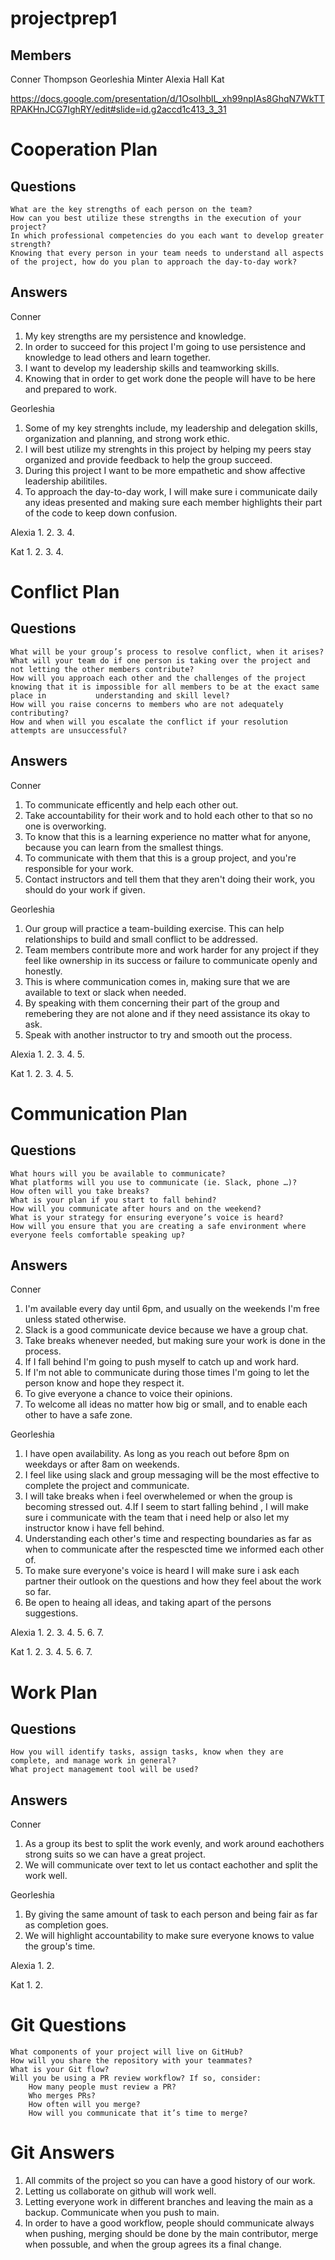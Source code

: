 # projectprep1

## Members
Conner Thompson
Georleshia Minter
Alexia Hall
Kat

https://docs.google.com/presentation/d/1OsolhblL_xh99npIAs8GhqN7WkTTRPAKHnJCG7IghRY/edit#slide=id.g2accd1c413_3_31

# Cooperation Plan

## Questions

    What are the key strengths of each person on the team?
    How can you best utilize these strengths in the execution of your project?
    In which professional competencies do you each want to develop greater strength?
    Knowing that every person in your team needs to understand all aspects of the project, how do you plan to approach the day-to-day work?

 ## Answers
Conner
1. My key strengths are my persistence and knowledge.
2. In order to succeed for this project I'm going to use persistence and knowledge to lead others and learn together.
3. I want to develop my leadership skills and teamworking skills.
4. Knowing that in order to get work done the people will have to be here and prepared to work.

Georleshia
1. Some of my key strenghts include, my leadership and delegation skills, organization and planning, and strong work ethic.
2. I will best utilize my strenghts in this project by helping my peers stay organized and provide feedback to help the group succeed. 
3. During this project I want to be more empathetic and show affective leadership abilitiles. 
4. To approach the day-to-day work, I will make sure i communicate daily any ideas presented and making sure each member highlights their part of the code to keep down confusion.

Alexia
1.
2.
3.
4.

Kat
1.
2.
3.
4.

# Conflict Plan

## Questions


    What will be your group’s process to resolve conflict, when it arises?
    What will your team do if one person is taking over the project and not letting the other members contribute?
    How will you approach each other and the challenges of the project knowing that it is impossible for all members to be at the exact same place in           understanding and skill level?
    How will you raise concerns to members who are not adequately contributing?
    How and when will you escalate the conflict if your resolution attempts are unsuccessful?
    
## Answers

Conner
1. To communicate efficently and help each other out.
2. Take accountability for their work and to hold each other to that so no one is overworking.
3. To know that this is a learning experience no matter what for anyone, because you can learn from the smallest things.
4. To communicate with them that this is a group project, and you're responsible for your work.
5. Contact instructors and tell them that they aren't doing their work, you should do your work if given.

Georleshia
1. Our group will practice a team-building exercise. This can help relationships to build and small conflict to be addressed.
2. Team members contribute more and work harder for any project if they feel like ownership in its success or failure to communicate openly and honestly.
3. This is where communication comes in, making sure that we are available to text or slack when needed. 
4. By speaking with them concerning their part of the group and remebering they are not alone and if they need assistance its okay to ask.
5. Speak with another instructor to try and smooth out the process.

Alexia
1.
2.
3.
4.
5.

Kat
1.
2.
3.
4.
5.

# Communication Plan

##  Questions


    What hours will you be available to communicate?
    What platforms will you use to communicate (ie. Slack, phone …)?
    How often will you take breaks?
    What is your plan if you start to fall behind?
    How will you communicate after hours and on the weekend?
    What is your strategy for ensuring everyone’s voice is heard?
    How will you ensure that you are creating a safe environment where everyone feels comfortable speaking up?

## Answers

Conner
1. I'm available every day until 6pm, and usually on the weekends I'm free unless stated otherwise.
2. Slack is a good communicate device because we have a group chat.
3. Take breaks whenever needed, but making sure your work is done in the process.
4. If I fall behind I'm going to push myself to catch up and work hard.
5. If I'm not able to communicate during those times I'm going to let the person know and hope they respect it.
6. To give everyone a chance to voice their opinions.
7. To welcome all ideas no matter how big or small, and to enable each other to have a safe zone.

Georleshia
1. I have open availability. As long as you reach out before 8pm on weekdays or after 8am on weekends.
2. I feel like using slack and group messaging will be the most effective to complete the project and communicate.
3. I will take breaks when i feel overwhelemed or when the group is becoming stressed out.
4.If I seem to start falling behind , I will make sure i communicate with the team that i need help or also let my instructor know i have fell behind.
5. Understanding each other's time and respecting boundaries as far as when to communicate after the respescted time we informed each other of.
6. To make sure everyone's voice is heard I will make sure i ask each partner their outlook on the questions and how they feel about the work so far.
7. Be open to heaing all ideas, and taking apart of the persons suggestions.

Alexia
1.
2.
3.
4.
5.
6.
7.

Kat
1.
2.
3.
4.
5.
6.
7.

# Work Plan

## Questions


    How you will identify tasks, assign tasks, know when they are complete, and manage work in general?
    What project management tool will be used?

## Answers
Conner
1. As a group its best to split the work evenly, and work around eachothers strong suits so we can have a great project.
2. We will communicate over text to let us contact eachother and split the work well.

Georleshia
1. By giving the same amount of task to each person and being fair as far as completion goes.
2. We will highlight accountability to make sure everyone knows to value the group's time.


Alexia
1.
2.


Kat
1.
2.


# Git Questions

    What components of your project will live on GitHub?
    How will you share the repository with your teammates?
    What is your Git flow?
    Will you be using a PR review workflow? If so, consider:
        How many people must review a PR?
        Who merges PRs?
        How often will you merge?
        How will you communicate that it’s time to merge?

# Git Answers

1. All commits of the project so you can have a good history of our work.
2. Letting us collaborate on github will work well.
3. Letting everyone work in different branches and leaving the main as a backup. Communicate when you push to main.
4. In order to have a good workflow, people should communicate always when pushing, merging should be done by the main contributor, merge when possuble, and when the group agrees its a final change.

